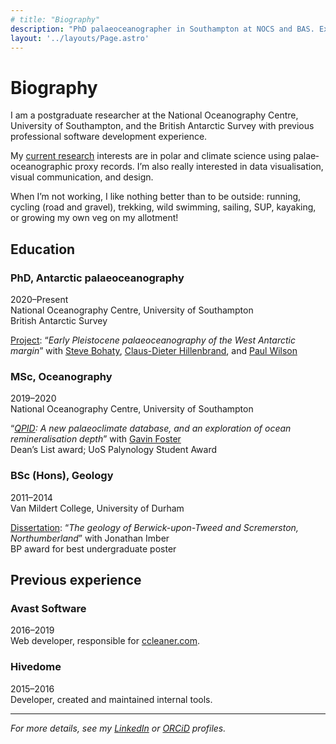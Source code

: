 ```yaml
---
# title: "Biography"
description: "PhD palaeoceanographer in Southampton at NOCS and BAS. Ex-software developer. BSc Geology (Durham), MSc Oceanography (Soton)"
layout: '../layouts/Page.astro'
---
```


# Biography

I am a postgraduate researcher at the National Oceanography Centre, University of Southampton, and the British Antarctic Survey with previous professional software development experience.

My [current research](/science) interests are in polar and climate science using palae&shy;ocean&shy;ographic proxy records. I’m also really interested in data visualisation, visual communication, and design.

When I’m not working, I like nothing better than to be outside: running, cycling (road and gravel), trekking, wild swimming, sailing, SUP, kayaking, or growing my own veg on my allotment!

## Education

### PhD, Antarctic palaeoceanography

2020–Present\
National Oceanography Centre, University of Southampton\
British Antarctic Survey

[Project](/posts/my-phd-project): “*Early Pleistocene palaeoceanography of the West Antarctic margin*” with [Steve Bohaty](https://www.geow.uni-heidelberg.de/forschungsgruppen/bohaty/), [Claus-Dieter Hillenbrand](https://www.bas.ac.uk/profile/hilc/), and [Paul Wilson](https://www.southampton.ac.uk/people/5wync6)

### MSc, Oceanography

2019–2020\
National Oceanography Centre, University of Southampton

“*[QPID](/publications/QPID-palaeo-ocean-remineralisation): A new palaeoclimate database, and an exploration of ocean remineralisation depth*” with [Gavin Foster](https://www.southampton.ac.uk/people/5x7bvy)\
Dean’s List award; UoS Palynology Student Award

### BSc (Hons), Geology

2011–2014\
Van Mildert College, University of Durham

[Dissertation](/publications/geology-of-berwick-upon-tweed): “*The geology of Berwick-upon-Tweed and Scremerston, Northumberland*” with Jonathan Imber\
BP award for best undergraduate poster

## Previous experience

### Avast Software

2016–2019\
Web developer, responsible for [ccleaner.com](https://www.ccleaner.com).

### Hivedome

2015–2016\
Developer, created and maintained internal tools.

---

*For more details, see my [LinkedIn](https://www.linkedin.com/in/tom-arney) or [ORCiD](https://orcid.org/0000-0003-4380-4079) profiles.*
